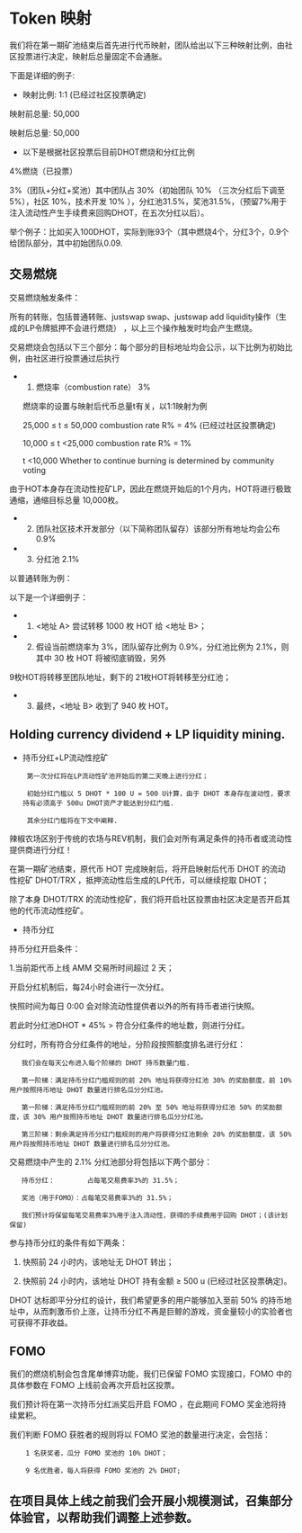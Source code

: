 # Token 映射

我们将在第一期矿池结束后首先进行代币映射，团队给出以下三种映射比例，由社区投票进行决定，映射后总量固定不会通胀。

下面是详细的例子:

+ 映射比例: 1:1  (已经过社区投票确定)

映射前总量: 50,000

映射后总量: 50,000

+ 以下是根据社区投票后目前DHOT燃烧和分红比例

4%燃烧（已投票）

3%（团队+分红+奖池）其中团队占 30%（初始团队 10% （三次分红后下调至5%），社区 10%，技术开发 10% ），分红池31.5%，奖池31.5%，（预留7%用于注入流动性产生手续费来回购DHOT，在五次分红以后）。
 
举个例子：比如买入100DHOT，实际到账93个（其中燃烧4个，分红3个，0.9个给团队部分，其中初始团队0.09.

## 交易燃烧

交易燃烧触发条件：

所有的转账，包括普通转账、justswap swap、justswap add liquidity操作（生成的LP令牌抵押不会进行燃烧） ，以上三个操作触发时均会产生燃烧。

交易燃烧会包括以下三个部分：每个部分的目标地址均会公示，以下比例为初始比例，由社区进行投票通过后执行

+ 1. 燃烧率（combustion rate）                                                                3%

    燃烧率的设置与映射后代币总量t有关，以1:1映射为例
    
    25,000 ≤ t ≤ 50,000        combustion rate R% = 4%    (已经过社区投票确定)
    
    10,000 ≤ t <25,000         combustion rate R% = 1%
    
    t <10,000                  Whether to continue burning is determined by community voting

由于HOT本身存在流动性挖矿LP，因此在燃烧开始后的1个月内，HOT将进行极致通缩，通缩目标总量 10,000枚。

+ 2. 团队社区技术开发部分（以下简称团队留存）该部分所有地址均会公布                              0.9%

+ 3. 分红池                                                                                 2.1%

以普通转账为例：

以下是一个详细例子：

+ 1. <地址 A> 尝试转移 1000 枚 HOT 给 <地址 B>；
  
+ 2. 假设当前燃烧率为 3%，团队留存比例为 0.9%，分红池比例为 2.1%，则其中 30 枚 HOT 将被彻底销毁，另外

 9枚HOT将转移至团队地址，剩下的 21枚HOT将转移至分红池；

+ 3. 最终，<地址 B> 收到了 940 枚 HOT。
  
## Holding currency dividend + LP liquidity mining.

+ 持币分红+LP流动性挖矿

       第一次分红将在LP流动性矿池开始后的第二天晚上进行分红；
       
       初始分红门槛以 5 DHOT * 100 U = 500 U计算，由于 DHOT 本身存在波动性，要求持有必须高于 500u DHOT资产才能达到分红门槛.
       
       其余分红门槛将在下文中阐释.

辣椒农场区别于传统的农场与REV机制，我们会对所有满足条件的持币者或流动性提供商进行分红！

在第一期矿池结束，原代币 HOT 完成映射后，将开启映射后代币 DHOT 的流动性挖矿 DHOT/TRX ，抵押流动性后生成的LP代币，可以继续挖取 DHOT；

除了本身 DHOT/TRX 的流动性挖矿，我们将开启社区投票由社区决定是否开启其他的代币流动性挖矿。

+ 持币分红

持币分红开启条件：

   1.当前距代币上线 AMM 交易所时间超过 2 天；
   
开启分红机制后，每24小时会进行一次分红。

快照时间为每日 0:00 会对除流动性提供者以外的所有持币者进行快照。

若此时分红池DHOT * 45% > 符合分红条件的地址数，则进行分红。

分红时，所有符合分红条件的地址，分阶段按照额度排名进行分红：

       我们会在每天公布进入每个阶梯的 DHOT 持币数量门槛.

       第一阶梯：满足持币分红门槛规则的前 20% 地址将获得分红池 30% 的奖励额度，前 10% 用户按照持币地址 DHOT 数量进行排名瓜分分红池。
       
       第一阶梯：满足持币分红门槛规则的前 20% 至 50% 地址将获得分红池 50% 的奖励额度，该 30% 用户按照持币地址 DHOT 数量进行排名瓜分分红池。
       
       第三阶梯：剩余满足持币分红门槛规则的用户将获得分红池剩余 20% 的奖励额度，该 50% 用户将按照持币地址 DHOT 数量进行排名瓜分分红池。

交易燃烧中产生的 2.1% 分红池部分将包括以下两个部分：

       持币分红：        占每笔交易费率3%的 31.5%；
       
       奖池（用于FOMO）：占每笔交易费率3%的 31.5%；
       
       我们预计将保留每笔交易费率3%用于注入流动性，获得的手续费用于回购 DHOT；(该计划保留)
       
参与持币分红的条件有如下两条：

  1. 快照前 24 小时内，该地址无 DHOT 转出；
  
  2. 快照前 24 小时内，该地址   DHOT 持有金额 ≥ 500 u (已经过社区投票确定)。  
  
  DHOT 达标即平分分红的设计，我们希望更多的用户能够加入至前 50% 的持币地址中，从而刺激币价上涨，让持币分红不再是巨鲸的游戏，资金量较小的实验者也可获得不菲收益。  
  
## FOMO

我们的燃烧机制会包含尾单博弈功能，我们已保留 FOMO 实现接口，FOMO 中的具体参数在 FOMO 上线前会再次开启社区投票。

我们预计将在第一次持币分红派奖后开启 FOMO ，在此期间 FOMO 奖金池将持续累积。

我们判断 FOMO 获胜者的规则将以 FOMO 奖池的数量进行决定，会包括：

        1 名获奖者，瓜分 FOMO 奖池的 10% DHOT；
        
        9 名优胜者，每人将获得 FOMO 奖池的 2% DHOT;

## 在项目具体上线之前我们会开展小规模测试，召集部分体验官，以帮助我们调整上述参数。

       

